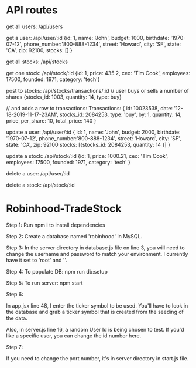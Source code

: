 # API routes

get all users: /api/users

get a user: /api/user/:id
{id: 1,
name: 'John',
budget: 1000,
birthdate: '1970-07-12',
phone_number:'800-888-1234',
street: 'Howard',
city: 'SF',
state: 'CA',
zip: 92100,
stocks: []
}

get all stocks: /api/stocks

get one stock: /api/stock/:id
{id: 1,
price: 435.2,
ceo: 'Tim Cook',
employees: 17500,
founded: 1971,
category: 'tech'}

post to stocks: /api/stocks/transactions/:id
// user buys or sells a number of shares
{stocks_id: 1003, 
quantity: 14, 
type: buy}

// and adds a row to transactions: 
Transactions: {
id: 10023538, 
date: '12-18-2019-11-17-23AM',
stocks_id: 2084253,
type: 'buy',
by: 1,
quantity: 14,
price_per_share: 10,
total_price: 140
} 

update a user: /api/user/:id
{
id: 1,
name: 'John',
budget: 2000,
birthdate: '1970-07-12',
phone_number:'800-888-1234',
street: 'Howard',
city: 'SF',
state: 'CA',
zip: 92100
stocks: [{stocks_id: 2084253, quantity: 14 }]
}

update a stock: /api/stock/:id
{id: 1, price: 1000.21, ceo: 'Tim Cook', employees: 17500, founded: 1971, category: 'tech' }

delete a user: /api/user/:id

delete a stock: /api/stock/:id

# Robinhood-TradeStock

Step 1:
Run npm i to install dependencies

Step 2: 
Create a database named 'robinhood' in MySQL. 

Step 3:
In the server directory in database.js file on line 3, you will need to change the username
and password to match your environment. I currently have it set to 'root' and ''. 

Step 4: 
To populate DB:
npm run db:setup

Step 5:
To run server: 
npm start 

Step 6: 

In app.jsx line 48, I enter the ticker symbol to be used. You'll have to look in the database and grab a ticker symbol that is created from the seeding of the data. 

Also, in server.js line 16, a random User Id is being chosen to test. If you'd like a specific user, you can change the id number here. 

Step 7: 

If you need to change the port number, it's in server directory in start.js file.
